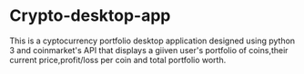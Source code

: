 # Crypto-desktop-app
This is a cyptocurrency portfolio desktop application designed using python 3 and coinmarket's API that displays a giiven user's portfolio of coins,their current price,profit/loss per coin and total portfolio worth.
